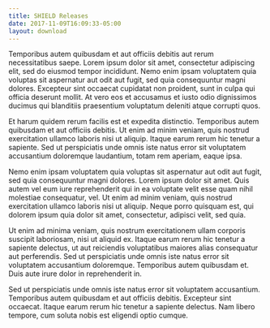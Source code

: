 ```yaml
---
title: SHIELD Releases
date: 2017-11-09T16:09:33-05:00
layout: download
---
```

Temporibus autem quibusdam et aut officiis debitis aut rerum necessitatibus
saepe. Lorem ipsum dolor sit amet, consectetur adipiscing elit, sed do eiusmod
tempor incididunt. Nemo enim ipsam voluptatem quia voluptas sit aspernatur aut
odit aut fugit, sed quia consequuntur magni dolores. Excepteur sint occaecat
cupidatat non proident, sunt in culpa qui officia deserunt mollit. At vero eos et
accusamus et iusto odio dignissimos ducimus qui blanditiis praesentium voluptatum
deleniti atque corrupti quos.

Et harum quidem rerum facilis est et expedita distinctio. Temporibus autem
quibusdam et aut officiis debitis. Ut enim ad minim veniam, quis nostrud
exercitation ullamco laboris nisi ut aliquip. Itaque earum rerum hic tenetur a
sapiente. Sed ut perspiciatis unde omnis iste natus error sit voluptatem
accusantium doloremque laudantium, totam rem aperiam, eaque ipsa.

Nemo enim ipsam voluptatem quia voluptas sit aspernatur aut odit aut fugit, sed
quia consequuntur magni dolores. Lorem ipsum dolor sit amet. Quis autem vel eum
iure reprehenderit qui in ea voluptate velit esse quam nihil molestiae
consequatur, vel. Ut enim ad minim veniam, quis nostrud exercitation ullamco
laboris nisi ut aliquip. Neque porro quisquam est, qui dolorem ipsum quia dolor
sit amet, consectetur, adipisci velit, sed quia.

Ut enim ad minima veniam, quis nostrum exercitationem ullam corporis suscipit
laboriosam, nisi ut aliquid ex. Itaque earum rerum hic tenetur a sapiente
delectus, ut aut reiciendis voluptatibus maiores alias consequatur aut
perferendis. Sed ut perspiciatis unde omnis iste natus error sit voluptatem
accusantium doloremque. Temporibus autem quibusdam et. Duis aute irure dolor in
reprehenderit in.

Sed ut perspiciatis unde omnis iste natus error sit voluptatem accusantium.
Temporibus autem quibusdam et aut officiis debitis. Excepteur sint occaecat.
Itaque earum rerum hic tenetur a sapiente delectus. Nam libero tempore, cum
soluta nobis est eligendi optio cumque.

